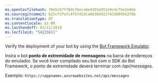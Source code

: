 ```yaml
---
ms.openlocfilehash: f0ebcb7ff8dc7beca6ed101ed51e0c4cfbe2edde
ms.sourcegitcommit: b15cf37afc4f57d13ca6636d4227433809562f8b
ms.translationtype: HT
ms.contentlocale: pt-BR
ms.lasthandoff: 01/11/2019
ms.locfileid: "54225611"
---
```

Verify the deployment of your bot by using the [Bot Framework Emulator](~/bot-service-debug-emulator.md). 

Insira o bot **ponto de extremidade de mensagens** na barra de endereços do emulador. Se você tiver compilado seu bot com o SDK do Bot Framework, o ponto de extremidade deverá terminar com */api/messages*.

Exemplo: `https://<appname>.azurewebsites.net/api/messages`
